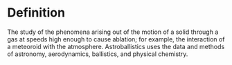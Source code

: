 # Definition

The study of the phenomena arising out of the motion of a solid through
a gas at speeds high enough to cause ablation; for example, the
interaction of a meteoroid with the atmosphere. Astroballistics uses the
data and methods of astronomy, aerodynamics, ballistics, and physical
chemistry.
